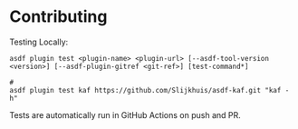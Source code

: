 # Contributing

Testing Locally:

```shell
asdf plugin test <plugin-name> <plugin-url> [--asdf-tool-version <version>] [--asdf-plugin-gitref <git-ref>] [test-command*]

#
asdf plugin test kaf https://github.com/Slijkhuis/asdf-kaf.git "kaf -h"
```

Tests are automatically run in GitHub Actions on push and PR.
